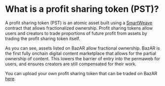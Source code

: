 # What is a profit sharing token (PST)?

A profit sharing token (PST) is an atomic asset built using a [SmartWeave](https://arwiki.wiki/#/en/smartweave) contract that allows fractionalized ownership. Profit sharing tokens allow users and creators to trade proportions of future profit from assets by trading the profit sharing token itself.

As you can see, assets listed on BazAR allow fractional ownership. BazAR is the first fully onchain digital content marketplace that allows for the partial ownership of content. This lowers the barrier of entry into the permaweb for users, and ensures creators are still compensated for their work.

You can upload your own profit sharing token that can be traded on BazAR [here](https://pst.g8way.io/#/).
